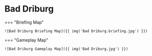 # Bad Driburg

=== "Briefing Map"

    ![Bad Driburg Briefing Map]({{ img('Bad Driburg.briefing.jpg') }})

=== "Gameplay Map"

    ![Bad Driburg Gameplay Map]({{ img('Bad Driburg.jpg') }})
